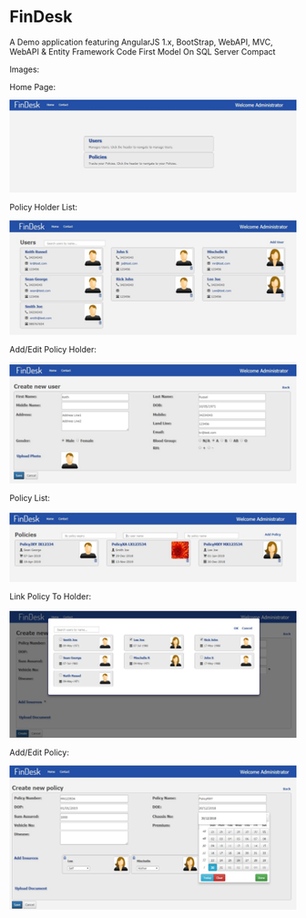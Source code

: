 # FinDesk
A Demo application featuring AngularJS 1.x, BootStrap, WebAPI, MVC, WebAPI &amp; Entity Framework Code First Model On SQL Server Compact

Images:

Home Page:

![alt Home](https://github.com/avarghesein/FinDesk/blob/master/Doc/Screenshots/FinDesk-Home.jpg)

Policy Holder List:

![alt Users](https://github.com/avarghesein/FinDesk/blob/master/Doc/Screenshots/FinDesk-Users.jpg)

Add/Edit Policy Holder:

![alt UserAddEdit](https://github.com/avarghesein/FinDesk/blob/master/Doc/Screenshots/FinDesk-UsersAdd.jpg)

Policy List:

![alt Policies](https://github.com/avarghesein/FinDesk/blob/master/Doc/Screenshots/FinDesk-PolicyList.jpg)

Link Policy To Holder:

![alt PolicyUserAdd](https://github.com/avarghesein/FinDesk/blob/master/Doc/Screenshots/FinDesk-PolicyUserAdd.jpg)

Add/Edit Policy:

![alt PolicyAddEdit](https://github.com/avarghesein/FinDesk/blob/master/Doc/Screenshots/FinDesk-PolicyAdd.jpg)
